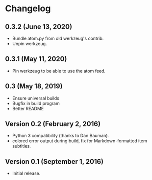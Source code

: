 # Changelog

## 0.3.2 (June 13, 2020)

- Bundle atom.py from old werkzeug's contrib.
- Unpin werkzeug.

## 0.3.1 (May 11, 2020)

- Pin werkzeug to be able to use the atom feed.

## 0.3 (May 18, 2019)

- Ensure universal builds
- Bugfix in build program
- Better README

## Version 0.2 (February 2, 2016)

- Python 3 compatibility (thanks to Dan Bauman).
- colored error output during build, fix for Markdown-formatted item subtitles.

## Version 0.1 (September 1, 2016)

- Initial release.
